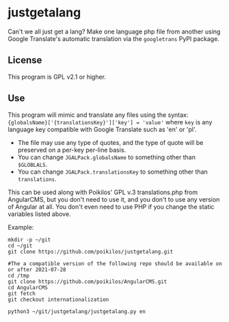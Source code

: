 # justgetalang
Can't we all just get a lang? Make one language php file from another using Google Translate's automatic translation via the `googletrans` PyPI package.

## License
This program is GPL v2.1 or higher.

## Use
This program will mimic and translate any files using the syntax: `{globalsName}['{translationsKey}']['key'] = 'value'` where `key` is any language key compatible with Google Translate such as 'en' or 'pl'.
- The file may use any type of quotes, and the type of quote will be preserved on a per-key per-line basis.
- You can change `JGALPack.globalsName` to something other than `$GLOBLALS`.
- You can change `JGALPack.translationsKey` to something other than `translations`.

This can be used along with Poikilos' GPL v.3 translations.php from AngularCMS, but you don't need to use it, and you don't to use any version of Angular at all. You don't even need to use PHP if you change the static variables listed above.

Example:
```
mkdir -p ~/git
cd ~/git
git clone https://github.com/poikilos/justgetalang.git

#The a compatible version of the following repo should be available on or after 2021-07-28
cd /tmp
git clone https://github.com/poikilos/AngularCMS.git
cd AngularCMS
git fetch
git checkout internationalization

python3 ~/git/justgetalang/justgetalang.py en
```
